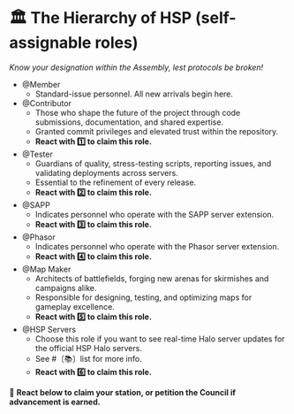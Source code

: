 # :classical_building: The Hierarchy of HSP (self-assignable roles)

*Know your designation within the Assembly, lest protocols be broken!*

* @Member
    * Standard-issue personnel. All new arrivals begin here.
* @Contributor
    * Those who shape the future of the project through code submissions, documentation, and shared expertise.
    * Granted commit privileges and elevated trust within the repository.
    * **React with :one: to claim this role.**
* @Tester
    * Guardians of quality, stress-testing scripts, reporting issues, and validating deployments across servers.
    * Essential to the refinement of every release.
    * **React with :two: to claim this role.**
* @SAPP
    * Indicates personnel who operate with the SAPP server extension.
    * **React with :three: to claim this role.**
* @Phasor
    * Indicates personnel who operate with the Phasor server extension.
    * **React with :four: to claim this role.**
* @Map Maker
    * Architects of battlefields, forging new arenas for skirmishes and campaigns alike.
    * Responsible for designing, testing, and optimizing maps for gameplay excellence.
    * **React with :five: to claim this role.**
* @HSP Servers
    * Choose this role if you want to see real-time Halo server updates for the official HSP Halo servers.
    * See #〔📚〕list for more info.
    * **React with :six: to claim this role.**

:scroll: **React below to claim your station, or petition the Council if advancement is earned.**